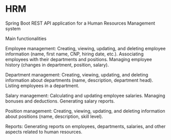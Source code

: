 # HRM
Spring Boot REST API application for a Human Resources Management system

Main functionalities

Employee management:
Creating, viewing, updating, and deleting employee information (name, first name, CNP, hiring date, etc.).
Associating employees with their departments and positions.
Managing employee history (changes in department, position, salary).

Department management:
Creating, viewing, updating, and deleting information about departments (name, description, department head).
Listing employees in a department.

Salary management:
Calculating and updating employee salaries.
Managing bonuses and deductions.
Generating salary reports.

Position management:
Creating, viewing, updating, and deleting information about positions (name, description, skill level).

Reports:
Generating reports on employees, departments, salaries, and other aspects related to human resources.
